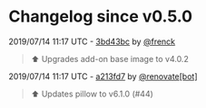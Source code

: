 # Changelog since v0.5.0

2019/07/14 11:17 UTC - [3bd43bc](https://github.com/hassio-addons/addon-motioneye/commit/3bd43bce54573e6429dae1b01c71c6111a28668a) by [@frenck](https://github.com/frenck)
> :arrow_up: Upgrades add-on base image to v4.0.2 

2019/07/14 11:17 UTC - [a213fd7](https://github.com/hassio-addons/addon-motioneye/commit/a213fd77c25835cccf9ccbf9d8d7f25fe4ccbd1a) by [@renovate[bot]](https://github.com/apps/renovate)
> :arrow_up: Updates pillow to v6.1.0 (#44) 

